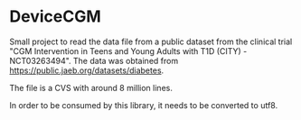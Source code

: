 # DeviceCGM

Small project to read the data file from a public dataset from the clinical trial "CGM Intervention in Teens and Young Adults with T1D (CITY) - NCT03263494". The data was obtained from <https://public.jaeb.org/datasets/diabetes>.

The file is a CVS with around 8 million lines.

In order to be consumed by this library, it needs to be converted to utf8.
